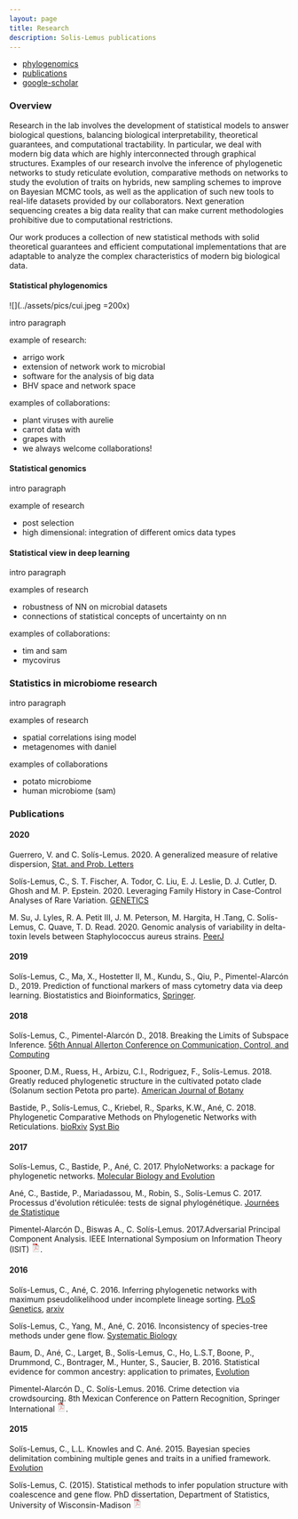 ```yaml
---
layout: page
title: Research
description: Solis-Lemus publications
---
```


<div class="navbar">
    <div class="navbar-inner">
        <ul class="nav">
            <li><a href="#phylogenomics">phylogenomics</a></li>
            <li><a href="#publications">publications</a></li>
            <li><a href="https://scholar.google.com/citations?user=GrUypj8AAAAJ&hl=en&oi=ao">google-scholar</a></li>
        </ul>
    </div>
</div>

### Overview

Research in the lab involves the development of statistical models to answer biological questions, balancing biological interpretability, theoretical guarantees, and computational tractability. In particular, we deal with modern big data which are highly interconnected through graphical structures. Examples of our research involve the inference of phylogenetic networks to study reticulate evolution, comparative methods on networks to study the evolution of traits on hybrids, new sampling schemes to improve on Bayesian MCMC tools, as well as the application of such new tools to real-life datasets provided by our collaborators. Next generation sequencing creates a big data reality that can make current methodologies prohibitive due to computational restrictions. 

Our work produces a collection of new statistical methods with solid theoretical guarantees and efficient computational implementations that are adaptable to analyze the complex characteristics of modern big biological data.

#### <a name="phylogenomics"></a>Statistical phylogenomics

![](../assets/pics/cui.jpeg =200x)

intro paragraph

example of research:
- arrigo work
- extension of network work to microbial
- software for the analysis of big data
- BHV space and network space

examples of collaborations:
- plant viruses with aurelie
- carrot data with 
- grapes with 
- we always welcome collaborations!

#### Statistical genomics

intro paragraph

example of research
- post selection
- high dimensional: integration of different omics data types

#### Statistical view in deep learning

intro paragraph

examples of research
- robustness of NN on microbial datasets
- connections of statistical concepts of uncertainty on nn

examples of collaborations:
- tim and sam
- mycovirus

### Statistics in microbiome research

intro paragraph

examples of research
- spatial correlations ising model
- metagenomes with daniel

examples of collaborations
- potato microbiome
- human microbiome (sam)

### <a name="publications"></a>Publications

#### 2020

Guerrero, V. and C. Sol&iacute;s-Lemus. 2020. A generalized measure of relative dispersion, [Stat. and Prob. Letters](https://www.sciencedirect.com/science/article/pii/S0167715220301097?dgcid=author)

Sol&iacute;s-Lemus, C., S. T. Fischer, A. Todor, C. Liu, E. J. Leslie, D. J. Cutler, D. Ghosh and M. P. Epstein. 2020. Leveraging Family History in Case-Control Analyses of Rare Variation.
[GENETICS](https://doi.org/10.1534/genetics.119.302846)

M. Su, J. Lyles, R. A. Petit III, J. M. Peterson, M. Hargita, H .Tang, C. Sol&iacute;s-Lemus, C. Quave, T. D. Read. 2020. Genomic analysis of variability in delta-toxin levels between Staphylococcus aureus strains. [PeerJ](https://peerj.com/articles/8717/)

#### 2019

Sol&iacute;s-Lemus, C., Ma, X., Hostetter II, M., Kundu, S., Qiu, P., Pimentel-Alarc&oacute;n D., 2019. Prediction of functional markers of mass cytometry data via deep learning. Biostatistics and Bioinformatics, [Springer](https://link.springer.com/chapter/10.1007/978-3-030-33416-1_5).

#### 2018

Sol&iacute;s-Lemus, C., Pimentel-Alarc&oacute;n D., 2018. Breaking the Limits of Subspace Inference. [56th Annual Allerton Conference on
Communication, Control, and Computing](http://allerton.csl.illinois.edu/)

Spooner, D.M., Ruess, H., Arbizu, C.I., Rodriguez, F., Sol&iacute;s-Lemus. 2018. Greatly reduced phylogenetic structure in the cultivated potato clade (Solanum section Petota pro parte). [American Journal of Botany](http://onlinelibrary.wiley.com/doi/10.1002/ajb2.1008/abstract)

Bastide, P., Sol&iacute;s-Lemus, C., Kriebel, R., Sparks, K.W., An&eacute;, C. 2018. Phylogenetic Comparative Methods on Phylogenetic Networks with Reticulations. [bioRxiv](https://www.biorxiv.org/content/early/2017/09/28/194050) [Syst Bio](https://academic.oup.com/sysbio/advance-article/doi/10.1093/sysbio/syy033/4985806?guestAccessKey=507189f8-9ff2-4e12-b17e-29c2a1b2e7ec)

#### 2017

Sol&iacute;s-Lemus, C., Bastide, P., An&eacute;, C. 2017. PhyloNetworks: a package for phylogenetic networks. [Molecular Biology and Evolution](https://academic.oup.com/mbe/article/34/12/3292/4103410?guestAccessKey=1d2c94f2-f064-42ae-a652-ce14cd095442)

An&eacute;, C., Bastide, P., Mariadassou, M., Robin, S., Sol&iacute;s-Lemus C. 2017. Processus d'&eacute;volution r&eacute;ticul&eacute;e: tests de signal phylog&eacute;n&eacute;tique. [Journ&eacute;es de Statistique](http://jds2017.sfds.asso.fr/program/Soumissions/subm211.pdf)

Pimentel-Alarc&oacute;n D., Biswas A., C. Sol&iacute;s-Lemus. 2017.Adversarial Principal Component Analysis. IEEE International Symposium on Information Theory (ISIT) [![pdf (653k)](icons16/pdf-icon.png)](https://danielpimentel.github.io/publications.html).

#### 2016

Sol&iacute;s-Lemus, C., An&eacute;, C. 2016. Inferring phylogenetic networks with maximum pseudolikelihood under incomplete lineage sorting.
[PLoS Genetics](http://journals.plos.org/plosgenetics/article?id=10.1371/journal.pgen.1005896),
[arxiv](http://arxiv.org/abs/1509.06075)

Sol&iacute;s-Lemus, C., Yang, M., An&eacute;, C. 2016. Inconsistency of species-tree methods under gene flow.
[Systematic Biology](http://sysbio.oxfordjournals.org/content/early/2016/05/04/sysbio.syw030.full.pdf?keytype=ref&ijkey=4YgLuAtchHF4QmS)

Baum, D., An&eacute;, C., Larget, B., Sol&iacute;s-Lemus, C., Ho, L.S.T, Boone, P., Drummond, C., Bontrager, M., Hunter, S., Saucier, B. 2016. Statistical evidence for common ancestry: application to primates, [Evolution](http://onlinelibrary.wiley.com/doi/10.1111/evo.12934/abstract)

Pimentel-Alarc&oacute;n D., C. Sol&iacute;s-Lemus. 2016. Crime detection via crowdsourcing. 8th Mexican Conference on Pattern Recognition, Springer International [![pdf (653k)](icons16/pdf-icon.png)](https://danielpimentel.github.io/publications.html).

#### 2015

Sol&iacute;s-Lemus, C., L.L. Knowles and C. An&eacute;. 2015. Bayesian species delimitation combining multiple genes and traits in a unified framework. [Evolution](http://onlinelibrary.wiley.com/doi/10.1111/evo.12582/abstract)

Sol&iacute;s-Lemus, C. (2015). Statistical methods to infer population structure with coalescence and gene flow.  PhD dissertation, Department of Statistics,
University of Wisconsin-Madison
[![pdf (653k)](icons16/pdf-icon.png)](https://www.stat.wisc.edu/~claudia/thesis.pdf)
